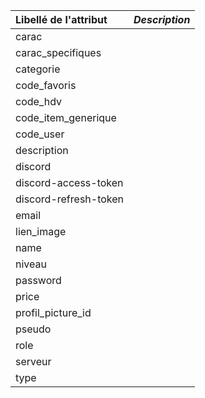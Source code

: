 | Libellé de l'attribut | _Description_ |
|:----------------------|:--------------|
| carac                 |               |
| carac_specifiques     |               |
| categorie             |               |
| code_favoris          |               |
| code_hdv              |               |
| code_item_generique   |               |
| code_user             |               |
| description           |               |
| discord               |               |
| discord-access-token  |               |
| discord-refresh-token |               |
| email                 |               |
| lien_image            |               |
| name                  |               |
| niveau                |               |
| password              |               |
| price                 |               |
| profil_picture_id     |               |
| pseudo                |               |
| role                  |               |
| serveur               |               |
| type                  |               |
